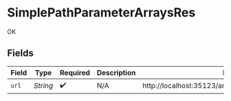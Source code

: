 # SimplePathParameterArraysRes

OK


## Fields

| Field                                                     | Type                                                      | Required                                                  | Description                                               | Example                                                   |
| --------------------------------------------------------- | --------------------------------------------------------- | --------------------------------------------------------- | --------------------------------------------------------- | --------------------------------------------------------- |
| `url`                                                     | *String*                                                  | :heavy_check_mark:                                        | N/A                                                       | http://localhost:35123/anything/pathParams/arr/test,test2 |